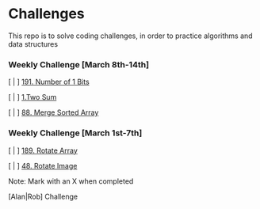 # Challenges
This repo is to solve coding challenges, in order to practice algorithms and data structures

### Weekly Challenge [March 8th-14th]

[ | ] [191. Number of 1 Bits](https://leetcode.com/problems/number-of-1-bits/)

[ | ] [1.Two Sum](https://leetcode.com/problems/two-sum/)

[ | ] [88. Merge Sorted Array](https://leetcode.com/problems/merge-sorted-array/)

### Weekly Challenge [March 1st-7th]

[ | ] [189. Rotate Array](https://leetcode.com/problems/rotate-array/)

[ | ] [48. Rotate Image](https://leetcode.com/problems/rotate-image/)


Note: Mark with an X when completed

[Alan|Rob] Challenge

